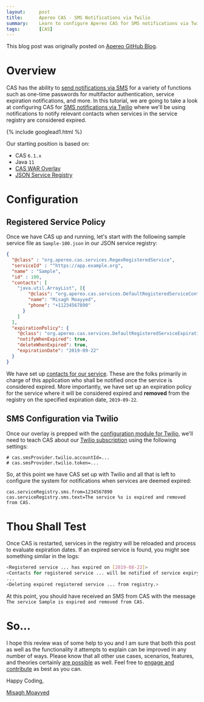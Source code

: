 ```yaml
---
layout:     post
title:      Apereo CAS - SMS Notifications via Twilio
summary:    Learn to configure Apereo CAS for SMS notifications via Twilio.
tags:       [CAS]
---
```


<div class="alert alert-success"><i class="far fa-lightbulb"></i> This blog post was originally posted on <a href="https://github.com/apereo/apereo.github.io">Apereo GitHub Blog</a>.</div>

# Overview

CAS has the ability to [send notifications via SMS](https://apereo.github.io/cas/6.1.x/notifications/SMS-Messaging-Configuration.html) for a variety of functions such as one-time passwords for multifactor authentication, service expiration notifications, and more. In this tutorial, 
we are going to take a look at configuring CAS for [SMS notifications via Twilio](https://www.twilio.com/) where we'll be using notifications to notify relevant contacts when services in the service registry are considered expired. 

{% include googlead1.html  %}

Our starting position is based on:

- CAS `6.1.x`
- Java `11`
- [CAS WAR Overlay](https://github.com/apereo/cas-overlay-template)
- [JSON Service Registry](https://apereo.github.io/cas/6.1.x/services/JSON-Service-Management.html)

# Configuration

## Registered Service Policy

Once we have CAS up and running, let's start with the following sample service file as `Sample-100.json` in our JSON service registry:

```json
{
  "@class" : "org.apereo.cas.services.RegexRegisteredService",
  "serviceId" : "^https://app.example.org",
  "name" : "Sample",
  "id" : 100,   
  "contacts": [
    "java.util.ArrayList", [{
        "@class": "org.apereo.cas.services.DefaultRegisteredServiceContact",
        "name": "Misagh Moayyed",
        "phone": "+11234567890"
      }
    ]
  ],
  "expirationPolicy": {
    "@class": "org.apereo.cas.services.DefaultRegisteredServiceExpirationPolicy",
    "notifyWhenExpired": true,   
    "deleteWhenExpired": true,
    "expirationDate": "2019-09-22"
  }
}
```    

We have set up [contacts for our service](https://apereo.github.io/cas/6.1.x/services/Configuring-Service-Contacts.html).
These are the folks primarily in charge of this application who shall be notified once the service is considered expired. More importantly,
we have set up an expiration policy for the service where it will be considered expired and **removed** from the registry on the specified expiration date, `2019-09-22`.

## SMS Configuration via Twilio

Once our overlay is prepped with the [configuration module for Twilio](https://apereo.github.io/cas/6.1.x/notifications/SMS-Messaging-Configuration.html), we'll need to teach CAS about our [Twilio subscription](https://www.twilio.com/) using the following settings:

```properties 
# cas.smsProvider.twilio.accountId=...
# cas.smsProvider.twilio.token=...
```  

So, at this point we have CAS set up with Twilio and all that is left to 
configure the system for notifications when services are deemed expired:

```properties
cas.serviceRegistry.sms.from=1234567890
cas.serviceRegistry.sms.text=The service %s is expired and removed from CAS.
```

# Thou Shall Test

Once CAS is restarted, services in the registry will be reloaded and process to evaluate expiration dates. If an expired service is found, you might see something similar in the logs:

```bash 
<Registered service ... has expired on [2019-08-22]>
<Contacts for registered service ... will be notified of service expiry>  
...
<Deleting expired registered service ... from registry.>
```    

At this point, you should have received an SMS from CAS with the 
message `The service Sample is expired and removed from CAS.`

# So...

I hope this review was of some help to you and I am sure that both this post as well as the functionality it attempts to explain can be improved in any number of ways. Please know that all other use cases, scenarios, features, and theories certainly [are possible](https://apereo.github.io/2017/02/18/onthe-theoryof-possibility/) as well. Feel free to [engage and contribute](https://apereo.github.io/cas/developer/Contributor-Guidelines.html) as best as you can.

Happy Coding,

[Misagh Moayyed](https://fawnoos.com)

